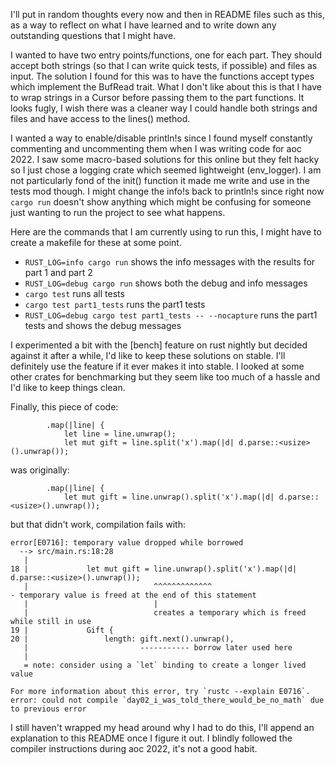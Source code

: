 I'll put in random thoughts every now and then in README files such as this,
as a way to reflect on what I have learned and to write down any outstanding
questions that I might have.

I wanted to have two entry points/functions, one for each part. They should
accept both strings (so that I can write quick tests, if possible) and files as
input. The solution I found for this was to have the functions accept types
which implement the BufRead trait. What I don't like about this is that I have
to wrap strings in a Cursor before passing them to the part functions. It looks
fugly, I wish there was a cleaner way I could handle both strings and files and
have access to the lines() method.

I wanted a way to enable/disable println!s since I found myself constantly
commenting and uncommenting them when I was writing code for aoc 2022. I saw
some macro-based solutions for this online but they felt hacky so I just chose
a logging crate which seemed lightweight (env\_logger). I am not particularly
fond of the init() function it made me write and use in the tests mod though.
I might change the info!s back to println!s since right now `cargo run` doesn't
show anything which might be confusing for someone just wanting to run the
project to see what happens.

Here are the commands that I am currently using to run this, I might have to
create a makefile for these at some point.
* `RUST_LOG=info cargo run` shows the info messages with the results for part
1 and part 2
* `RUST_LOG=debug cargo run` shows both the debug and info messages
* `cargo test` runs all tests
* `cargo test part1_tests` runs the part1 tests
* `RUST_LOG=debug cargo test part1_tests -- --nocapture` runs the part1 tests and shows the debug messages

I experimented a bit with the [bench] feature on rust nightly but decided
against it after a while, I'd like to keep these solutions on stable. I'll
definitely use the feature if it ever makes it into stable. I looked at some
other crates for benchmarking but they seem like too much of a hassle and I'd
like to keep things clean.

Finally, this piece of code:
```
        .map(|line| {
            let line = line.unwrap();
            let mut gift = line.split('x').map(|d| d.parse::<usize>().unwrap());
```

was originally:
```
        .map(|line| {
            let mut gift = line.unwrap().split('x').map(|d| d.parse::<usize>().unwrap());
```

but that didn't work, compilation fails with:

```
error[E0716]: temporary value dropped while borrowed
  --> src/main.rs:18:28
   |
18 |             let mut gift = line.unwrap().split('x').map(|d| d.parse::<usize>().unwrap());
   |                            ^^^^^^^^^^^^^                                                - temporary value is freed at the end of this statement
   |                            |
   |                            creates a temporary which is freed while still in use
19 |             Gift {
20 |                 length: gift.next().unwrap(),
   |                         ----------- borrow later used here
   |
   = note: consider using a `let` binding to create a longer lived value

For more information about this error, try `rustc --explain E0716`.
error: could not compile `day02_i_was_told_there_would_be_no_math` due to previous error
```

I still haven't wrapped my head around why I had to do this, I'll append an
explanation to this README once I figure it out. I blindly followed the
compiler instructions during aoc 2022, it's not a good habit.
